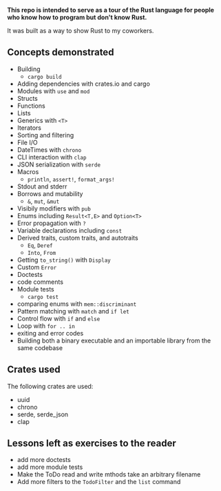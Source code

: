 <strong>This repo is intended to serve as a tour of the Rust language for people
who know how to program but don't know Rust.</strong>

It was built as a way to show Rust to my coworkers.

## Concepts demonstrated

- Building
  - `cargo build`
- Adding dependencies with crates.io and cargo
- Modules with `use` and `mod`
- Structs
- Functions
- Lists
- Generics with `<T>`
- Iterators
- Sorting and filtering
- File I/O
- DateTimes with `chrono`
- CLI interaction with `clap`
- JSON serialization with `serde`
- Macros
  - `println`, `assert!`, `format_args!`
- Stdout and stderr
- Borrows and mutability
  - `&`, `mut`, `&mut`
- Visibily modifiers with `pub`
- Enums including `Result<T,E>` and `Option<T>`
- Error propagation with `?`
- Variable declarations including `const`
- Derived traits, custom traits, and autotraits
  - `Eq`, `Deref`
  - `Into`, `From`
- Getting `to_string()` with `Display`
- Custom `Error`
- Doctests
- code comments
- Module tests
  - `cargo test`
- comparing enums with `mem::discriminant`
- Pattern matching with `match` and `if let`
- Control flow with `if` and `else`
- Loop with `for .. in`
- exiting and error codes
- Building both a binary executable and an importable library from the same
  codebase

## Crates used

The following crates are used:

- uuid
- chrono
- serde, serde_json
- clap

## Lessons left as exercises to the reader

- add more doctests
- add more module tests
- Make the ToDo read and write mthods take an arbitrary filename
- Add more filters to the `TodoFilter` and the `list` command
